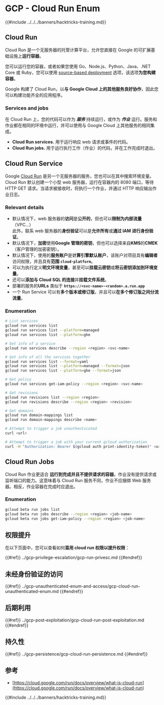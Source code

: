 # GCP - Cloud Run Enum

{{#include ../../../banners/hacktricks-training.md}}

## Cloud Run <a href="#reviewing-cloud-run-configurations" id="reviewing-cloud-run-configurations"></a>

Cloud Run 是一个无服务器的托管计算平台，允许您直接在 Google 的可扩展基础设施上**运行容器**。

您可以运行您的容器，或者如果您使用 Go、Node.js、Python、Java、.NET Core 或 Ruby，您可以使用 [source-based deployment](https://cloud.google.com/run/docs/deploying-source-code) 选项，该选项**为您构建容器**。

Google 构建了 Cloud Run，以**与 Google Cloud 上的其他服务良好协作**，因此您可以构建功能齐全的应用程序。

### Services and jobs <a href="#services-and-jobs" id="services-and-jobs"></a>

在 Cloud Run 上，您的代码可以作为 _**服务**_ 持续运行，或作为 _**作业**_ 运行。服务和作业都在相同的环境中运行，并可以使用与 Google Cloud 上其他服务的相同集成。

- **Cloud Run services.** 用于运行响应 web 请求或事件的代码。
- **Cloud Run jobs.** 用于运行执行工作（作业）的代码，并在工作完成时退出。

## Cloud Run Service

Google [Cloud Run](https://cloud.google.com/run) 是另一个无服务器的服务，您也可以在其中搜索环境变量。Cloud Run 默认创建一个小型 web 服务器，运行在容器内的 8080 端口，等待 HTTP GET 请求。当请求被接收时，将执行一个作业，并通过 HTTP 响应输出作业日志。

### Relevant details

- 默认情况下，web 服务器的**访问**是**公开的**，但也可以**限制为内部流量**（VPC...）\
此外，联系 web 服务器的**身份验证**可以是**允许所有**或**通过 IAM 进行身份验证**。
- 默认情况下，**加密**使用**Google 管理的密钥**，但也可以选择来自**KMS**的**CMEK**（客户管理的加密密钥）。
- 默认情况下，使用的**服务账户**是**计算引擎默认账户**，该账户对项目具有**编辑者**访问权限，并且具有**范围 `cloud-platform`**。
- 可以为执行定义**明文环境变量**，甚至可以**挂载云密钥**或**将云密钥添加到环境变量**。
- 还可以**添加与 Cloud SQL 的连接**并**挂载文件系统**。
- 部署的服务的**URLs** 类似于 **`https://<svc-name>-<random>.a.run.app`**
- 一个 Run Service 可以有**多个版本或修订版**，并且可以**在多个修订版之间分流流量**。

### Enumeration
```bash
# List services
gcloud run services list
gcloud run services list --platform=managed
gcloud run services list --platform=gke

# Get info of a service
gcloud run services describe --region <region> <svc-name>

# Get info of all the services together
gcloud run services list --format=yaml
gcloud run services list --platform=managed --format=json
gcloud run services list --platform=gke --format=json

# Get policy
gcloud run services get-iam-policy --region <region> <svc-name>

# Get revisions
gcloud run revisions list --region <region>
gcloud run revisions describe --region <region> <revision>

# Get domains
gcloud run domain-mappings list
gcloud run domain-mappings describe <name>

# Attempt to trigger a job unauthenticated
curl <url>

# Attempt to trigger a job with your current gcloud authorization
curl -H "Authorization: Bearer $(gcloud auth print-identity-token)" <url>
```
## Cloud Run Jobs

Cloud Run 作业更适合 **运行到完成并且不提供请求的容器**。作业没有提供请求或监听端口的能力。这意味着与 Cloud Run 服务不同，作业不应捆绑 Web 服务器。相反，作业容器在完成时应退出。

### Enumeration
```bash
gcloud beta run jobs list
gcloud beta run jobs describe --region <region> <job-name>
gcloud beta run jobs get-iam-policy --region <region> <job-name>
```
## 权限提升

在以下页面中，您可以查看如何**滥用 cloud run 权限以提升权限**：

{{#ref}}
../gcp-privilege-escalation/gcp-run-privesc.md
{{#endref}}

## 未经身份验证的访问

{{#ref}}
../gcp-unauthenticated-enum-and-access/gcp-cloud-run-unauthenticated-enum.md
{{#endref}}

## 后期利用

{{#ref}}
../gcp-post-exploitation/gcp-cloud-run-post-exploitation.md
{{#endref}}

## 持久性

{{#ref}}
../gcp-persistence/gcp-cloud-run-persistence.md
{{#endref}}

## 参考

- [https://cloud.google.com/run/docs/overview/what-is-cloud-run](https://cloud.google.com/run/docs/overview/what-is-cloud-run)

{{#include ../../../banners/hacktricks-training.md}}

